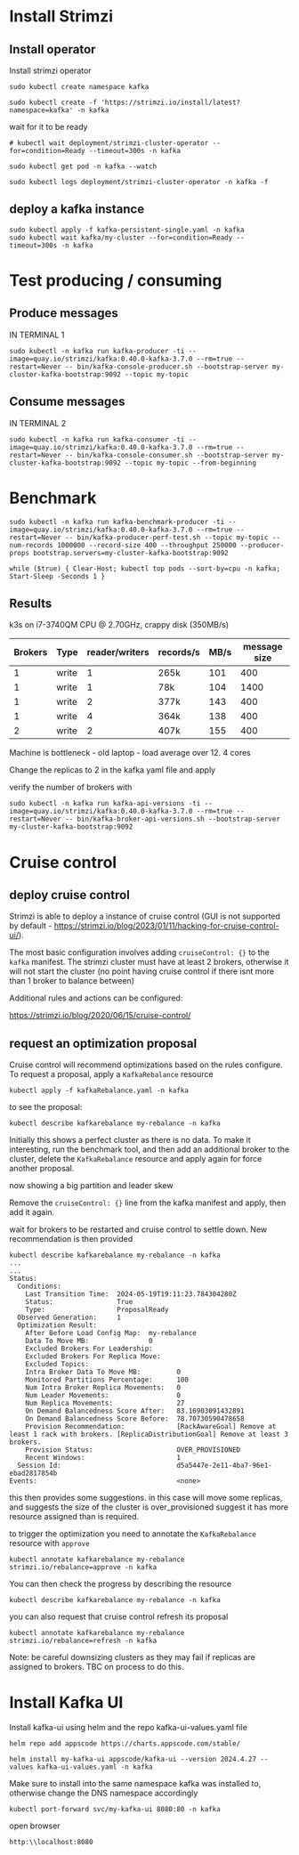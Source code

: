 # Install Strimzi

## Install operator
Install strimzi operator

```
sudo kubectl create namespace kafka

sudo kubectl create -f 'https://strimzi.io/install/latest?namespace=kafka' -n kafka

```

wait for it to be ready 

```
# kubectl wait deployment/strimzi-cluster-operator --for=condition=Ready --timeout=300s -n kafka

sudo kubectl get pod -n kafka --watch

sudo kubectl logs deployment/strimzi-cluster-operator -n kafka -f
```

## deploy a kafka instance

```
sudo kubectl apply -f kafka-persistent-single.yaml -n kafka
sudo kubectl wait kafka/my-cluster --for=condition=Ready --timeout=300s -n kafka 
```

# Test producing / consuming

## Produce messages

IN TERMINAL 1

```
sudo kubectl -n kafka run kafka-producer -ti --image=quay.io/strimzi/kafka:0.40.0-kafka-3.7.0 --rm=true --restart=Never -- bin/kafka-console-producer.sh --bootstrap-server my-cluster-kafka-bootstrap:9092 --topic my-topic
```

## Consume messages

IN TERMINAL 2

```
sudo kubectl -n kafka run kafka-consumer -ti --image=quay.io/strimzi/kafka:0.40.0-kafka-3.7.0 --rm=true --restart=Never -- bin/kafka-console-consumer.sh --bootstrap-server my-cluster-kafka-bootstrap:9092 --topic my-topic --from-beginning
```

# Benchmark
```
sudo kubectl -n kafka run kafka-benchmark-producer -ti --image=quay.io/strimzi/kafka:0.40.0-kafka-3.7.0 --rm=true --restart=Never -- bin/kafka-producer-perf-test.sh --topic my-topic --num-records 1000000 --record-size 400 --throughput 250000 --producer-props bootstrap.servers=my-cluster-kafka-bootstrap:9092
```

`while ($true) { Clear-Host; kubectl top pods --sort-by=cpu -n kafka; Start-Sleep -Seconds 1 }`


## Results

k3s on i7-3740QM CPU @ 2.70GHz, crappy disk (350MB/s)

| Brokers       | Type | reader/writers |  records/s  |  MB/s |  message size |
|---------------|------|----------------|-------------|-------|---------------|
| 1 | write | 1 | 265k | 101 | 400 |
| 1 | write | 1 | 78k  | 104 | 1400 | 
| 1 | write | 2 | 377k  | 143 | 400 | 
| 1 | write | 4 | 364k  | 138 | 400 |
| 2 | write | 2 | 407k  | 155 | 400 |

Machine is bottleneck - old laptop - load average over 12. 4 cores

Change the replicas to 2 in the kafka yaml file and apply

verify the number of brokers with

```
sudo kubectl -n kafka run kafka-api-versions -ti --image=quay.io/strimzi/kafka:0.40.0-kafka-3.7.0 --rm=true --restart=Never -- bin/kafka-broker-api-versions.sh --bootstrap-server my-cluster-kafka-bootstrap:9092
```

# Cruise control

## deploy cruise control

Strimzi is able to deploy a instance of cruise control (GUI is not supported by default - https://strimzi.io/blog/2023/01/11/hacking-for-cruise-control-ui/).

The most basic configuration involves adding `cruiseControl: {}` to the `kafka` manifest. The strimzi cluster must have at least 2 brokers, otherwise it will not start the cluster (no point having cruise control if there isnt more than 1 broker to balance between)

Additional rules and actions can be configured:

https://strimzi.io/blog/2020/06/15/cruise-control/

## request an optimization proposal

Cruise control will recommend optimizations based on the rules configure. To request a proposal, apply a `KafkaRebalance` resource

`kubectl apply -f kafkaRebalance.yaml -n kafka`

to see the proposal:

`kubectl describe kafkarebalance my-rebalance -n kafka`

Initially this shows a perfect cluster as there is no data. To make it interesting, run the benchmark tool, and then add an additional broker to the cluster, delete the `KafkaRebalance` resource and apply again for force another proposal.

now showing a big partition and leader skew

Remove the `cruiseControl: {}` line from the kafka manifest and apply, then add it again.

wait for brokers to be restarted and cruise control to settle down. New recommendation is then provided

```
kubectl describe kafkarebalance my-rebalance -n kafka
...
...
Status:
  Conditions:
    Last Transition Time:  2024-05-19T19:11:23.784304280Z
    Status:                True
    Type:                  ProposalReady
  Observed Generation:     1
  Optimization Result:
    After Before Load Config Map:  my-rebalance
    Data To Move MB:               0
    Excluded Brokers For Leadership:
    Excluded Brokers For Replica Move:
    Excluded Topics:
    Intra Broker Data To Move MB:         0
    Monitored Partitions Percentage:      100
    Num Intra Broker Replica Movements:   0
    Num Leader Movements:                 0
    Num Replica Movements:                27
    On Demand Balancedness Score After:   83.16903091432891
    On Demand Balancedness Score Before:  78.70730590478658
    Provision Recommendation:             [RackAwareGoal] Remove at least 1 rack with brokers. [ReplicaDistributionGoal] Remove at least 3 brokers.
    Provision Status:                     OVER_PROVISIONED
    Recent Windows:                       1
  Session Id:                             d5a5447e-2e11-4ba7-96e1-ebad2817854b
Events:                                   <none>
```

this then provides some suggestions. in this case will move some replicas, and suggests the size of the cluster is over_provisioned suggest it has more resource assigned than is required.

to trigger the optimization you need to annotate the `KafkaRebalance` resource with `approve`

```
kubectl annotate kafkarebalance my-rebalance strimzi.io/rebalance=approve -n kafka
```

You can then check the progress by describing the resource

```
kubectl describe kafkarebalance my-rebalance -n kafka
```

you can also request that cruise control refresh its proposal

```
kubectl annotate kafkarebalance my-rebalance strimzi.io/rebalance=refresh -n kafka
```

Note: be careful downsizing clusters as they may fail if replicas are assigned to brokers. TBC on process to do this.

# Install Kafka UI

Install kafka-ui using helm and the repo kafka-ui-values.yaml file

```
helm repo add appscode https://charts.appscode.com/stable/

helm install my-kafka-ui appscode/kafka-ui --version 2024.4.27 --values kafka-ui-values.yaml -n kafka
```

Make sure to install into the same namespace kafka was installed to, otherwise change the DNS namespace accordingly

```
kubectl port-forward svc/my-kafka-ui 8080:80 -n kafka
```

open browser

`http:\\localhost:8080`